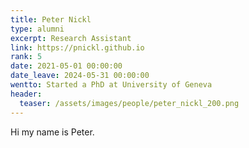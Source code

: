 ```yaml
---
title: Peter Nickl
type: alumni
excerpt: Research Assistant
link: https://pnickl.github.io
rank: 5
date: 2021-05-01 00:00:00
date_leave: 2024-05-31 00:00:00
wentto: Started a PhD at University of Geneva
header:
  teaser: /assets/images/people/peter_nickl_200.png
---
```


Hi my name is Peter.
